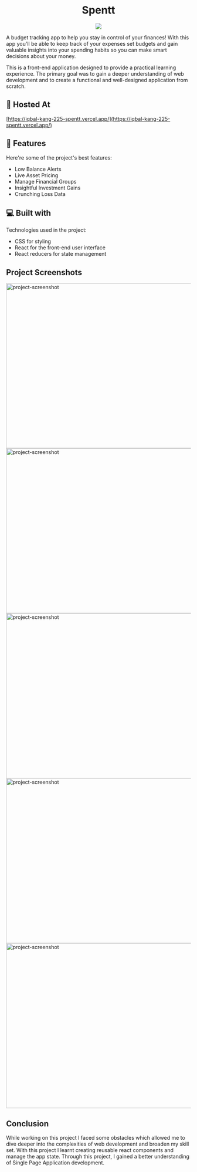 <h1 align="center" id="title">Spentt</h1>

<p align="center">
<img src="https://socialify.git.ci/iqbalkang225/iqbal-kang-225-spentt/image?language=1&name=1&owner=1&theme=Light"/>
</p>

<p id="description">A budget tracking app to help you stay in control of your finances! With this app you'll be able to keep track of your expenses set budgets and gain valuable insights into your spending habits so you can make smart decisions about your money. 
  
This is a front-end application designed to provide a practical learning experience. The primary goal was to gain a deeper understanding of web development and to create a functional and well-designed application from scratch.</p>

<h2>🚀 Hosted At</h2>

[https://iqbal-kang-225-spentt.vercel.app/](https://iqbal-kang-225-spentt.vercel.app/)

<h2>🧐 Features</h2>

Here're some of the project's best features:

*   Low Balance Alerts
*   Live Asset Pricing
*   Manage Financial Groups
*   Insightful Investment Gains
*   Crunching Loss Data

  
  
<h2>💻 Built with</h2>

Technologies used in the project:

*   CSS for styling
*   React for the front-end user interface
*   React reducers for state management

<h2>Project Screenshots</h2>

<img src="https://res.cloudinary.com/dydbhumso/image/upload/v1685742968/lowbalancealerts_pm0tfj.png" alt="project-screenshot" width="800" height="450/">

<img src="https://res.cloudinary.com/dydbhumso/image/upload/v1685742968/liveassetpricing_ozjwle.png" alt="project-screenshot" width="800" height="450/">

<img src="https://res.cloudinary.com/dydbhumso/image/upload/v1685742968/crunchinglossdata_qfypvi.png" alt="project-screenshot" width="800" height="450/">

<img src="https://res.cloudinary.com/dydbhumso/image/upload/v1685742968/insightfulinvestmentgains_mfhqve.png" alt="project-screenshot" width="800" height="450/">

<img src="https://res.cloudinary.com/dydbhumso/image/upload/v1685742968/managefinancialgroups_jlskao.png" alt="project-screenshot" width="800" height="450/">

<h2>Conclusion</h2>
While working on this project I faced some obstacles which allowed me to dive deeper into the complexities of web development and broaden my skill set. With this project I learnt creating reusable react components and manage the app state. Through this project, I gained a better understanding of Single Page Application development.
  
  
